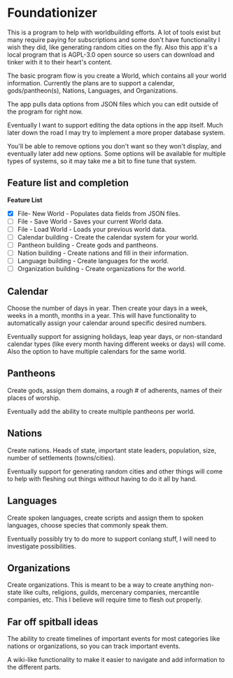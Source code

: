 ﻿# Foundationizer
This is a program to help with worldbuilding efforts. A lot of tools exist but many require paying for subscriptions and some don't have functionality I wish they did, like generating random cities on the fly. Also this app it's a local program that is AGPL-3.0 open source so users can download and tinker with it to their heart's content.

The basic program flow is you create a World, which contains all your world information. Currently the plans are to support a calendar, gods/pantheon(s), Nations, Languages, and Organizations.

The app pulls data options from JSON files which you can edit outside of the program for right now.

Eventually I want to support editing the data options in the app itself. Much later down the road I may try to implement a more proper database system.

You'll be able to remove options you don't want so they won't display, and eventually later add new options. Some options will be available for multiple types of systems, so it may take me a bit to fine tune that system.  
## Feature list and completion  
**Feature List**
- [X] File- New World - Populates data fields from JSON files.
- [ ] File - Save World - Saves your current World data.
- [ ] File - Load World - Loads your previous world data.
- [ ] Calendar building - Create the calendar system for your world.
- [ ] Pantheon building - Create gods and pantheons.
- [ ] Nation building - Create nations and fill in their information.
- [ ] Language building - Create languages for the world.
- [ ] Organization building - Create organizations for the world.
## Calendar
Choose the number of days in year. Then create your days in a week, weeks in a month, months in a year. This will have functionality to automatically assign your calendar around specific desired numbers.

Eventually support for assigning holidays, leap year days, or non-standard calendar types (like every month having different weeks or days) will come. Also the option to have multiple calendars for the same world.
## Pantheons
Create gods, assign them domains, a rough # of adherents, names of their places of worship.

Eventually add the ability to create multiple pantheons per world.
## Nations
Create nations. Heads of state, important state leaders, population, size, number of settlements (towns/cities).

Eventually support for generating random cities and other things will come to help with fleshing out things without having to do it all by hand.
## Languages
Create spoken languages, create scripts and assign them to spoken languages, choose species that commonly speak them.

Eventually possibly try to do more to support conlang stuff, I will need to investigate possibilities.
## Organizations
Create organizations. This is meant to be a way to create anything non-state like cults, religions, guilds, mercenary companies, mercantile companies, etc. This I believe will require time to flesh out properly.

## Far off spitball ideas  
The ability to create timelines of important events for most categories like nations or organizations, so you can track important events.  

A wiki-like functionality to make it easier to navigate and add information to the different parts.
